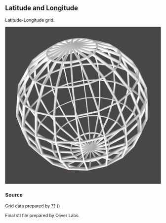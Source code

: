 ## Latitude and Longitude

Latitude-Longitude grid.

![](img/render_latlon.png)

### Source
Grid data prepared by ?? ()

Final stl file prepared by Oliver Labs.
